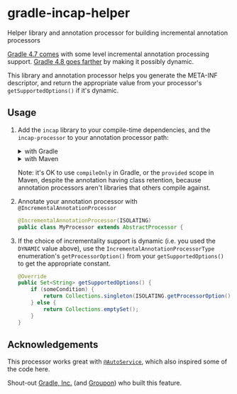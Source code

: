# gradle-incap-helper

Helper library and annotation processor for building incremental annotation processors

[Gradle 4.7 comes](https://docs.gradle.org/4.7/release-notes.html) with some level incremental annotation processing support.
[Gradle 4.8 goes farther](https://docs.gradle.org/4.8-rc-2/release-notes.html#improved-incremental-annotation-processing) by making it possibly dynamic.

This library and annotation processor helps you generate the META-INF descriptor,
and return the appropriate value from your processor's `getSupportedOptions()` if it's dynamic.

## Usage

1. Add the `incap` library to your compile-time dependencies, and the `incap-processor` to your annotation processor path:

   <details>
     <summary>with Gradle</summary>

   ```gradle
   dependencies {
       compileOnly("net.ltgt.gradle.incap:incap:${incap.version}")
       annotationProcessor("net.ltgt.gradle.incap:incap-processor:${incap.version}")
   }
   ```

   </details>

   <details>
     <summary>with Maven</summary>

   ```xml
   <dependencies>
       <dependency>
           <groupId>net.ltgt.gradle.incap</groupId>
           <artifactId>incap</artifactId>
           <version>${incap.version}</version>
           <scope>provided</scope>
           <optional>true</optional>
       </dependency>
   </dependencies>
   <build>
       <plugins>
           <plugin>
               <groupId>org.apache.maven.plugins</groupId>
               <artifactId>maven-compiler-plugin</artifactId>
               <configuration>
                   <annotationProcessorPaths>
                       <path>
                           <groupId>net.ltgt.gradle.incap</groupId>
                           <artifactId>incap-processor</artifactId>
                           <version>${incap.version}</version>
                       </path>
                   </annotationProcessorPaths>
               </configuration>
           </plugin>
       </plugins>
   </build>
   ```

   </details>
   
   Note: it's OK to use `compileOnly` in Gradle, or the `provided` scope in Maven,
   despite the annotation having class retention, because annotation processors aren't libraries that others compile against.

2. Annotate your annotation processor with `@IncrementalAnnotationProcessor`

   ```java
   @IncrementalAnnotationProcessor(ISOLATING)
   public class MyProcessor extends AbstractProcessor {
   ```

3. If the choice of incrementality support is dynamic (i.e. you used the `DYNAMIC` value above), use the `IncrementalAnnotationProcessorType` enumeration's `getProcessorOption()` from your `getSupportedOptions()` to get the appropriate constant.

   ```java
   @Override
   public Set<String> getSupportedOptions() {
       if (someCondition) {
           return Collections.singleton(ISOLATING.getProcessorOption());
       } else {
           return Collections.emptySet();
       }
   }
   ```

## Acknowledgements

This processor works great with [`@AutoService`](https://github.com/google/auto/tree/master/service),
which also inspired some of the code here.

Shout-out [Gradle, Inc.](https://gradle.com/) (and [Groupon](https://engineering.groupon.com/)) who built this feature.
